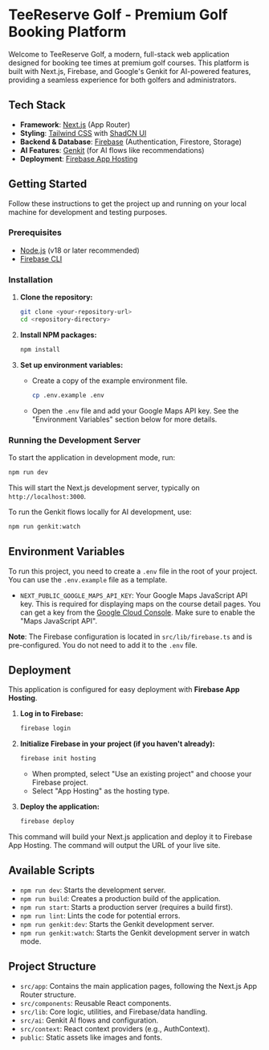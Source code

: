 # TeeReserve Golf - Premium Golf Booking Platform

Welcome to TeeReserve Golf, a modern, full-stack web application designed for booking tee times at premium golf courses. This platform is built with Next.js, Firebase, and Google's Genkit for AI-powered features, providing a seamless experience for both golfers and administrators.

## Tech Stack

- **Framework**: [Next.js](https://nextjs.org/) (App Router)
- **Styling**: [Tailwind CSS](https://tailwindcss.com/) with [ShadCN UI](https://ui.shadcn.com/)
- **Backend & Database**: [Firebase](https://firebase.google.com/) (Authentication, Firestore, Storage)
- **AI Features**: [Genkit](https://firebase.google.com/docs/genkit) (for AI flows like recommendations)
- **Deployment**: [Firebase App Hosting](https://firebase.google.com/docs/app-hosting)

## Getting Started

Follow these instructions to get the project up and running on your local machine for development and testing purposes.

### Prerequisites

- [Node.js](https://nodejs.org/) (v18 or later recommended)
- [Firebase CLI](https://firebase.google.com/docs/cli#install-cli-mac-linux-windows)

### Installation

1.  **Clone the repository:**
    ```bash
    git clone <your-repository-url>
    cd <repository-directory>
    ```

2.  **Install NPM packages:**
    ```bash
    npm install
    ```

3.  **Set up environment variables:**
    -   Create a copy of the example environment file.
        ```bash
        cp .env.example .env
        ```
    -   Open the `.env` file and add your Google Maps API key. See the "Environment Variables" section below for more details.

### Running the Development Server

To start the application in development mode, run:

```bash
npm run dev
```

This will start the Next.js development server, typically on `http://localhost:3000`.

To run the Genkit flows locally for AI development, use:

```bash
npm run genkit:watch
```

## Environment Variables

To run this project, you need to create a `.env` file in the root of your project. You can use the `.env.example` file as a template.

-   `NEXT_PUBLIC_GOOGLE_MAPS_API_KEY`: Your Google Maps JavaScript API key. This is required for displaying maps on the course detail pages. You can get a key from the [Google Cloud Console](https://console.cloud.google.com/google/maps-apis). Make sure to enable the "Maps JavaScript API".

**Note**: The Firebase configuration is located in `src/lib/firebase.ts` and is pre-configured. You do not need to add it to the `.env` file.

## Deployment

This application is configured for easy deployment with **Firebase App Hosting**.

1.  **Log in to Firebase:**
    ```bash
    firebase login
    ```

2.  **Initialize Firebase in your project (if you haven't already):**
    ```bash
    firebase init hosting
    ```
    -   When prompted, select "Use an existing project" and choose your Firebase project.
    -   Select "App Hosting" as the hosting type.

3.  **Deploy the application:**
    ```bash
    firebase deploy
    ```

This command will build your Next.js application and deploy it to Firebase App Hosting. The command will output the URL of your live site.

## Available Scripts

-   `npm run dev`: Starts the development server.
-   `npm run build`: Creates a production build of the application.
-   `npm run start`: Starts a production server (requires a build first).
-   `npm run lint`: Lints the code for potential errors.
-   `npm run genkit:dev`: Starts the Genkit development server.
-   `npm run genkit:watch`: Starts the Genkit development server in watch mode.

## Project Structure

-   `src/app`: Contains the main application pages, following the Next.js App Router structure.
-   `src/components`: Reusable React components.
-   `src/lib`: Core logic, utilities, and Firebase/data handling.
-   `src/ai`: Genkit AI flows and configuration.
-   `src/context`: React context providers (e.g., AuthContext).
-   `public`: Static assets like images and fonts.
